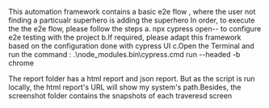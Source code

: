 This automation framework contains a basic e2e flow , where the user not finding a particualr superhero is adding the superhero
In order, to execute the the e2e flow, please follow the steps
 a. npx cypress open-- to configure e2e testing with the project
 b.If required, please adapt this framework based on the configuration done with cypress UI
 c.Open the Terminal and run the command : .\node_modules\.bin\cypress.cmd run --headed -b chrome

The report folder has a html report and json report. But as the script is run locally, the html report's URL will show  my system's path.Besides, the screenshot folder contains the snapshots of each traveresd screen

